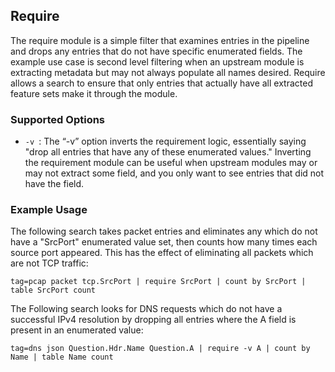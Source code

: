 ## Require

The require module is a simple filter that examines entries in the pipeline and drops any entries that do not have specific enumerated fields.  The example use case is second level filtering when an upstream module is extracting metadata but may not always populate all names desired.  Require allows a search to ensure that only entries that actually have all extracted feature sets make it through the module.

### Supported Options

* `-v `: The “-v” option inverts the requirement logic, essentially saying "drop all entries that have any of these enumerated values."  Inverting the requirement module can be useful when upstream modules may or may not extract some field, and you only want to see entries that did not have the field.

### Example Usage

The following search takes packet entries and eliminates any which do not have a "SrcPort" enumerated value set, then counts how many times each source port appeared. This has the effect of eliminating all packets which are not TCP traffic:

```
tag=pcap packet tcp.SrcPort | require SrcPort | count by SrcPort | table SrcPort count
```

The Following search looks for DNS requests which do not have a successful IPv4 resolution by dropping all entries where the A field is present in an enumerated value:

```
tag=dns json Question.Hdr.Name Question.A | require -v A | count by Name | table Name count
```

